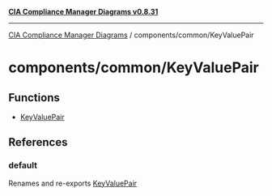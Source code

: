 [**CIA Compliance Manager Diagrams v0.8.31**](../../../README.md)

***

[CIA Compliance Manager Diagrams](../../../modules.md) / components/common/KeyValuePair

# components/common/KeyValuePair

## Functions

- [KeyValuePair](functions/KeyValuePair.md)

## References

### default

Renames and re-exports [KeyValuePair](functions/KeyValuePair.md)
